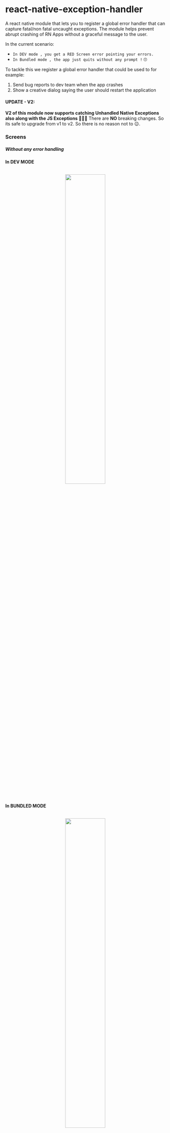 
# react-native-exception-handler

A react native module that lets you to register a global error handler that can capture fatal/non fatal uncaught exceptions.
The module helps prevent abrupt crashing of RN Apps without a graceful message to the user.   

In the current scenario:
  - `In DEV mode , you get a RED Screen error pointing your errors.`
  - `In Bundled mode , the app just quits without any prompt !` 🙄

To tackle this we register a global error handler that could be used to for example:
1. Send bug reports to dev team when the app crashes
2. Show a creative dialog saying the user should restart the application

#### UPDATE - V2:

**V2 of this module now supports catching Unhandled Native Exceptions also along with the JS Exceptions ✌🏻🍻**
There are **NO** breaking changes. So its safe to upgrade from v1 to v2. So there is no reason not to 😉.

### Screens

##### Without any error handling

**In DEV MODE**

<br>

<div style="text-align:center">
  <img src="https://github.com/master-atul/react-native-exception-handler/raw/master/screens/WITHOUT_DEV.gif" style="width: 50%;display: inline;">
</div>
<br>

**In BUNDLED MODE**

<br>

<div style="text-align:center">
  <img src="https://github.com/master-atul/react-native-exception-handler/raw/master/screens/WITHOUT_PROD.gif" style="width: 50%;display: inline;">
</div>
<br>

**With Error handling in BUNDLED MODE**

<br>

<div style="text-align:center">
  <img src="https://github.com/master-atul/react-native-exception-handler/raw/master/screens/WITH_EH.gif" style="width: 50%;display: inline;">
</div>
<br>

### Installation:

`yarn add react-native-exception-handler`

or

`npm i react-native-exception-handler --save`


### Mostly automatic installation

`react-native link react-native-exception-handler`

### Manual installation


#### iOS

1. In XCode, in the project navigator, right click `Libraries` ➜ `Add Files to [your project's name]`
2. Go to `node_modules` ➜ `react-native-exception-handler` and add `ReactNativeExceptionHandler.xcodeproj`
3. In XCode, in the project navigator, select your project. Add `libReactNativeExceptionHandler.a` to your project's `Build Phases` ➜ `Link Binary With Libraries`
4. Run your project (`Cmd+R`)<

#### Android

1. Open up `android/app/src/main/java/[...]/MainApplication.java`
  - Add `import com.masteratul.exceptionhandler.ReactNativeExceptionHandlerPackage;` to the imports at the top of the file
  - Add `new ReactNativeExceptionHandlerPackage()` to the list returned by the `getPackages()` method
2. Append the following lines to `android/settings.gradle`:
  	```
  	include ':react-native-exception-handler'
  	project(':react-native-exception-handler').projectDir = new File(rootProject.projectDir, 	'../node_modules/react-native-exception-handler/android')
  	```
3. Insert the following lines inside the dependencies block in `android/app/build.gradle`:
  	```
      compile project(':react-native-exception-handler')
  	```


### PLEASE READ BEFORE GOING TO USAGE SECTION

Lets introduce you to the type of errors in a RN app.

- Errors produced by your Javascript code (includes all your react code). We will refer to these errors as  **JS_Exceptions** going forward.

- Errors produced by Native Modules. We will refer to these as **Native_Exceptions** going forward.

Unhandled exceptions leave the app in a critical state.

In case of **JS_Exceptions** you can catch these unhandled exceptions and perform tasks like show alerts or popups, do cleanup or even hit an API to inform the dev teams before closing the app.

In case of **Native_Exceptions** it becomes much worse. While you can catch these unhandled exceptions and perform tasks like cleanup or logout or even hit an API to inform the dev teams before closing the app,
you CANNOT show a JS alert box or do any UI stuff via JS code. This has to be done via the native methods provided by this module in the repective NATIVE codebase for iOS and android. The module does provide default handlers though :P. So you will get default popups incase of errors. Obviously you can customise them. See CUSTOMIZATION section.

### Usage

To catch **JS_Exceptions**
```js
import {setJSExceptionHandler, getJSExceptionHandler} from 'react-native-exception-handler';

.
.

// registering the error handler (maybe u can do this in the index.android.js or index.ios.js)
setJSExceptionHandler((error, isFatal) => {
  // This is your custom global error handler
  // You do stuff like show an error dialog
  // or hit google analytics to track crashes
  // or hit a custom api to inform the dev team.
});

// getJSExceptionHandler gives the currently set JS exception handler
const currentHandler = getJSExceptionHandler();
```                                     

To catch **Native_Exceptions**

```js
import {setNativeExceptionHandler} from 'react-native-exception-handler/index';

setNativeExceptionHandler((exceptionString) => {
  // This is your custom global error handler
  // You do stuff likehit google analytics to track crashes.
  // or hit a custom api to inform the dev team.
  //NOTE: alert or showing any UI change via JS
  //WILL NOT WORK in case of NATIVE ERRORS.
});

```
It is recommended you set both the handlers.

**See the examples to know more**                   


### CUSTOMIZATION

##### Customizing **setJSExceptionHandler**.
In case of `setJSExceptionHandler` you can do everything that is possible. Hence there is not much to customize here.
```js
const errorHandler = (error, isFatal) => {
  // This is your custom global error handler
  // You do stuff like show an error dialog
  // or hit google analytics to track crashes
  // or hit a custom api to inform the dev team.
})
//Second argument is a boolean with a default value of false if unspecified.
//If set to true the handler to be called in place of RED screen
//in development mode also.
setJSExceptionHandler(errorHandler, true);
```

##### Customizing **setNativeExceptionHandler**

By default whenever a **Native_Exceptions** occurs if you have used `setNativeExceptionHandler`, **along with the callback specified** you would see a popup (this is the default native handler set by this module).

In Android you will see something like

<br>
<div style="text-align:center">
  <img src="https://github.com/master-atul/react-native-exception-handler/raw/master/screens/android_native_exception.png" style="width: 50%;display: inline;">
</div>
<br>

In iOS you will see something like

<br>
<div style="text-align:center">
  <img src="https://github.com/master-atul/react-native-exception-handler/raw/master/screens/ios_native_exception.png" style="width: 50%;display: inline;">
</div>
<br>

**Modifying Android Native Exception handler UI** (NATIVE CODE HAS TO BE WRITTEN) *recommended that you do this in android studio*

- Create an Empty Activity in the `android/app/src/main/java/[...]/`. For example lets say CustomErrorDialog.java
- Customize your activity to look and behave however you need it to be.
- In the `android/app/src/main/java/[...]/MainApplication.java`

```java
import com.masteratul.exceptionhandler.ReactNativeExceptionHandlerModule;
import <yourpackage>.YourCustomActivity; //This is your CustomErrorDialog.java
...
...
...
public class MainApplication extends Application implements ReactApplication {
...
...
  @Override
  public void onCreate() {
    ....
    ....
    ....
    ReactNativeExceptionHandlerModule.replaceErrorScreenActivityClass(YourCustomActivity.class); //This will replace the native error handler popup with your own custom activity.
  }

```

**Modifying iOS Native Exception handler UI** (NATIVE CODE HAS TO BE WRITTEN) *recommended that you do this in XCode*

Unlike Android, in the case of iOS, there is no way to restart the app if it has crashed. Also, during a **Native_Exceptions** the UI becomes quite unstable since the exception occured on the main UI thread. Hence, none of the click or press handlers would work either.

Keeping in mind of these, at the most we can just show the user a dialog and inform the user to reopen the app.

If you noticed the default native exception popup does exactly that. To customize the UI for the popup.

- In XCode, open the file `AppDelegate.m`

```c

#import "AppDelegate.h"

#import <React/RCTBundleURLProvider.h>
#import <React/RCTRootView.h>

//Add the header file
#import "ReactNativeExceptionHandler.h"
...
...
@implementation AppDelegate

- (BOOL)application:(UIApplication *)application didFinishLaunchingWithOptions:(NSDictionary *)launchOptions
{
...
...

[ReactNativeExceptionHandler replaceNativeExceptionHandlerBlock:^(NSException *exception, NSString *readeableException){

    // THE CODE YOU WRITE HERE WILL REPLACE THE EXISTING NATIVE POPUP THAT COMES WITH THIS MODULE.
    //We create an alert box
    UIAlertController* alert = [UIAlertController
                                alertControllerWithTitle:@"Critical error occurred"
                                message: [NSString stringWithFormat:@"%@\n%@",
                                          @"Appologies..The app will close now \nPlease restart the app\n",
                                          readeableException]
                                preferredStyle:UIAlertControllerStyleAlert];

    // We show the alert box using the rootViewController
    [rootViewController presentViewController:alert animated:YES completion:nil];

    // THIS IS THE IMPORTANT PART
    // By default when an exception is raised we will show an alert box as per our code.
    // But since our buttons wont work because our click handlers wont work.
    // to close the app or to remove the UI lockup on exception.
    // we need to call this method
    // [ReactNativeExceptionHandler releaseExceptionHold]; // to release the lock and let the app crash.

    // Hence we set a timer of 4 secs and then call the method releaseExceptionHold to quit the app after
    // 4 secs of showing the popup
    [NSTimer scheduledTimerWithTimeInterval:4.0
                                     target:[ReactNativeExceptionHandler class]
                                   selector:@selector(releaseExceptionHold)
                                   userInfo:nil
                                    repeats:NO];

    // or  you can call
    // [ReactNativeExceptionHandler releaseExceptionHold]; when you are done to release the UI lock.
  }];

...
...
...

 return YES;
}

@end

```

What is this `[ReactNativeExceptionHandler releaseExceptionHold];`?

In case of iOS we lock the UI thread after we show our popup to prevent the app from closing.
Hence once we are done showing the popup we need to close our app after some time.
But since our buttons wont work as our click handlers wont work (explained before).
To close the app or to remove the UI lockup on exception, we need to call this method
`[ReactNativeExceptionHandler releaseExceptionHold];`

Hence we set a timer of 4 secs and then call the method releaseExceptionHold to quit the app after
4 secs of showing the popup
```[NSTimer scheduledTimerWithTimeInterval:4.0
                                 target:[ReactNativeExceptionHandler class]
                               selector:@selector(releaseExceptionHold)
                               userInfo:nil
                                repeats:NO];```




### Examples

##### Restart on error example

This example shows how to use this module show a graceful bug dialog to the user on crash and restart the app when the user presses ok !

```js
import {Alert} from 'react-native';
import RNRestart from 'react-native-restart';
import {setJSExceptionHandler} from 'react-native-exception-handler';

const errorHandler = (e, isFatal) => {
  if (isFatal) {
    Alert.alert(
        'Unexpected error occurred',
        `
        Error: ${(isFatal) ? 'Fatal:' : ''} ${e.name} ${e.message}

        We will need to restart the app.
        `,
      [{
        text: 'Restart',
        onPress: () => {
          RNRestart.Restart();
        }
      }]
    );
  } else {
    console.log(e); // So that we can see it in the ADB logs in case of Android if needed
  }
};

setJSExceptionHandler(errorHandler);

setNativeExceptionHandler((errorString) => {
    //You can do something like call an api to report to dev team here
    ...
    ...
   //When you call setNativeExceptionHandler, react-native-exception-handler sets a Native Exception Handler popup which supports restart on error in case of android.
   // In case of iOS, it is not possibe to restart the app programmatically, so we just show an error popup and close the app.
   // To customize the popup screen take a look at CUSTOMIZATION section.
});
```

#### Bug Capture to dev team example

This example shows how to use this module to send global errors to the dev team and show a graceful bug dialog to the user on crash !

```js
import {Alert} from 'react-native';
import {BackAndroid} from 'react-native';
import {setJSExceptionHandler} from 'react-native-exception-handler';

const reporter = (error) => {
  // Logic for reporting to devs
  // Example : Log issues to github issues using github apis.
  console.log(error); // sample
};

const errorHandler = (e, isFatal) => {
  if (isFatal) {
    reporter(e);
    Alert.alert(
        'Unexpected error occurred',
        `
        Error: ${(isFatal) ? 'Fatal:' : ''} ${e.name} ${e.message}

        We have reported this to our team ! Please close the app and start again!
        `,
      [{
        text: 'Close',
        onPress: () => {
          BackAndroid.exitApp();
        }
      }]
    );
  } else {
    console.log(e); // So that we can see it in the ADB logs in case of Android if needed
  }
};

setJSExceptionHandler(errorHandler);

setNativeExceptionHandler((errorString) => {
    //You can do something like call an api to report to dev team here
    //example
    // fetch('http://<YOUR API TO REPORT TO DEV TEAM>?error='+errorString);
    //
});

```

*More Examples can be found in the examples folder*
- Preserving old handler (thanks to zeh)


## CONTRIBUTORS
- [Atul R](https://github.com/master-atul)
- [Zeh Fernando](https://github.com/zeh)


## TESTING NATIVE EXCEPTIONS/ERRORS

To make sure this module works. You can generate a native exception using the module `rn-test-exception-handler`.
[https://github.com/master-atul/rn-test-exception-handler](https://github.com/master-atul/rn-test-exception-handler)

This module does only one thing. It raises a **Native_Exceptions**.
This will help you to verify your customizations or this module.

Peace ! ✌🏻🍻
